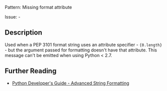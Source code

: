 Pattern: Missing format attribute

Issue: -

## Description

Used when a PEP 3101 format string uses an attribute specifier - `{0.length}` - but the argument passed for formatting doesn't have that attribute. This message can't be emitted when using Python < 2.7.

## Further Reading

* [Python Developer's Guide - Advanced String Formatting](https://www.python.org/dev/peps/pep-3101)
